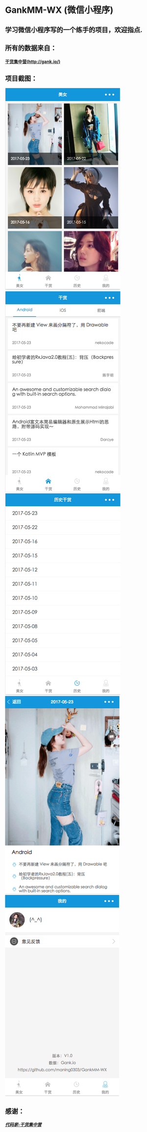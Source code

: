 # GankMM-WX (微信小程序)

## 学习微信小程序写的一个练手的项目，欢迎指点.

## 所有的数据来自：
#### [干货集中营(http://gank.io/)](http://gank.io/)

## 项目截图：
![](https://github.com/maning0303/GankMM-WX/raw/master/screenshot/screenshot_001.png)
![](https://github.com/maning0303/GankMM-WX/raw/master/screenshot/screenshot_002.png)
![](https://github.com/maning0303/GankMM-WX/raw/master/screenshot/screenshot_003.png)
![](https://github.com/maning0303/GankMM-WX/raw/master/screenshot/screenshot_004.png)
![](https://github.com/maning0303/GankMM-WX/raw/master/screenshot/screenshot_005.png)

## 感谢：
##### [代码家-干货集中营](https://github.com/daimajia)
